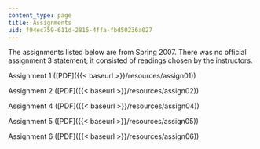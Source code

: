 ```yaml
---
content_type: page
title: Assignments
uid: f94ec759-611d-2815-4ffa-fbd50236a027
---
```


The assignments listed below are from Spring 2007. There was no official assignment 3 statement; it consisted of readings chosen by the instructors.

Assignment 1 ([PDF]({{< baseurl >}}/resources/assign01))

Assignment 2 ([PDF]({{< baseurl >}}/resources/assign02))

Assignment 4 ([PDF]({{< baseurl >}}/resources/assign04))

Assignment 5 ([PDF]({{< baseurl >}}/resources/assign05))

Assignment 6 ([PDF]({{< baseurl >}}/resources/assign06))